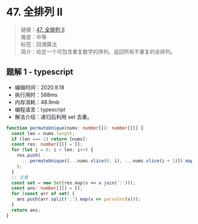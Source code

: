 # 47. 全排列 II

> 链接：[47. 全排列 II](https://leetcode-cn.com/problems/permutations-ii/)  
> 难度：中等  
> 标签：回溯算法  
> 简介：给定一个可包含重复数字的序列，返回所有不重复的全排列。

## 题解 1 - typescript

- 编辑时间：2020.9.18
- 执行用时：588ms
- 内存消耗：48.9mb
- 编程语言：typescript
- 解法介绍：递归后利用 set 去重。

```typescript
function permuteUnique(nums: number[]): number[][] {
  const len = nums.length;
  if (len === 1) return [nums];
  const res: number[][] = [];
  for (let i = 0; i < len; i++) {
    res.push(
      ...permuteUnique([...nums.slice(0, i), ...nums.slice(i + 1)]).map(v => [nums[i], ...v])
    );
  }
  // 去重
  const set = new Set(res.map(v => v.join(':')));
  const ans: number[][] = [];
  for (const arr of set) {
    ans.push(arr.split(':').map(v => parseInt(v)));
  }
  return ans;
}
```
